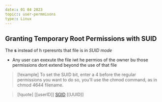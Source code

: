 ```yaml
---
date:: 01 04 2023
topic:: user-permmisons 
type:: Linux
---
```

## Granting Temporary Root Permissions with SUID
The **s** instead of h rperesnts that file is in *SUID mode* 
- Any user can exexute the file iwt he permios of the owner bu those permissions dont extend beyond the use of that file 
>[!example] To set the SUID bit, enter a 4 before the regular permissions
>you want to do so, you’ll use the chmod command, as in chmod 4644 filename.

>[!quote] [[userID]] [SGID](/obisdian_ntoes/notes_obsidian/Linux/SGID.md) [[UUID]]